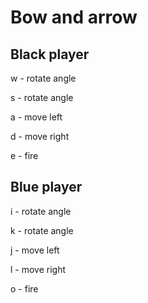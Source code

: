 # Bow and arrow

## Black player
w - rotate angle

s - rotate angle

a - move left

d - move right

e - fire

## Blue player
i - rotate angle

k - rotate angle

j - move left

l - move right

o - fire